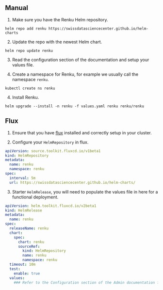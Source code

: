 ## Manual

1. Make sure you have the Renku Helm repository.

```
helm repo add renku https://swissdatasciencecenter.github.io/helm-charts
```

2. Update the repo with the newest Helm chart.

```
helm repo update renku
```

3. Read the configuration section of the documentation and setup your values file.

4. Create a namespace for Renku, for example we usually call the namespace `renku`.

```
kubectl create ns renku
```

4. Install Renku.

```
helm upgrade --install -n renku -f values.yaml renku renku/renku
```

## Flux

1. Ensure that you have [flux](https://fluxcd.io/) installed and correctly setup in your cluster.

2. Configure your `HelmRepository` in flux.

```yaml
apiVersion: source.toolkit.fluxcd.io/v1beta1
kind: HelmRepository
metadata:
  name: renku
  namespace: renku
spec:
  interval: 5m
  url: https://swissdatasciencecenter.github.io/helm-charts/
```

3. Starter `HelmRelease`, you will need to populate the values file in here for
a functional deployment.


```yaml
apiVersion: helm.toolkit.fluxcd.io/v2beta1
kind: HelmRelease
metadata:
  name: renku
spec:
  releaseName: renku
  chart:
    spec:
      chart: renku
      sourceRef:
        kind: HelmRepository
        name: renku
        namespace: renku
  timeout: 10m
  test:
    enable: true
  values:
    ### Refer to the Configuration section of the Admin documentation for the values file.
```
